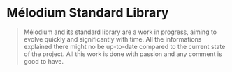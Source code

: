 # Mélodium Standard Library

> Mélodium and its standard library are a work in progress, aiming to evolve quickly and significantly with time.
> All the informations explained there might no be up-to-date compared to the current state of the project.
> All this work is done with passion and any comment is good to have.
